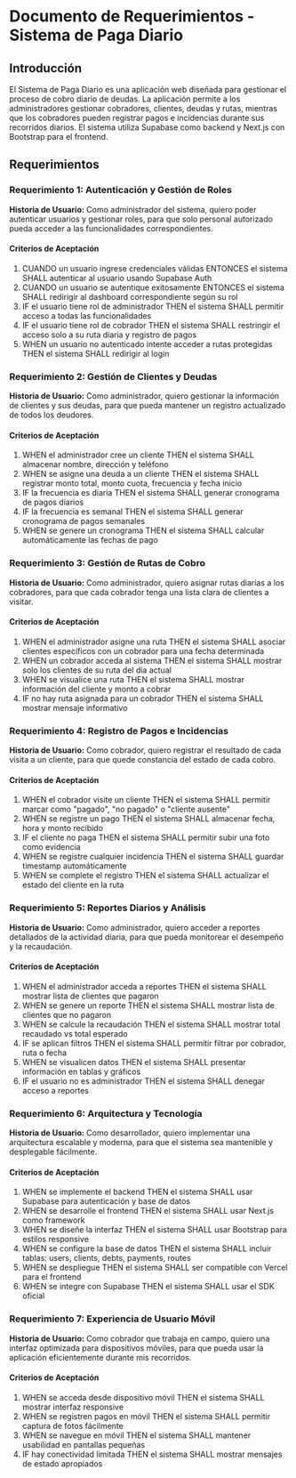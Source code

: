 # Documento de Requerimientos - Sistema de Paga Diario

## Introducción

El Sistema de Paga Diario es una aplicación web diseñada para gestionar el proceso de cobro diario de deudas. La aplicación permite a los administradores gestionar cobradores, clientes, deudas y rutas, mientras que los cobradores pueden registrar pagos e incidencias durante sus recorridos diarios. El sistema utiliza Supabase como backend y Next.js con Bootstrap para el frontend.

## Requerimientos

### Requerimiento 1: Autenticación y Gestión de Roles

**Historia de Usuario:** Como administrador del sistema, quiero poder autenticar usuarios y gestionar roles, para que solo personal autorizado pueda acceder a las funcionalidades correspondientes.

#### Criterios de Aceptación

1. CUANDO un usuario ingrese credenciales válidas ENTONCES el sistema SHALL autenticar al usuario usando Supabase Auth
2. CUANDO un usuario se autentique exitosamente ENTONCES el sistema SHALL redirigir al dashboard correspondiente según su rol
3. IF el usuario tiene rol de administrador THEN el sistema SHALL permitir acceso a todas las funcionalidades
4. IF el usuario tiene rol de cobrador THEN el sistema SHALL restringir el acceso solo a su ruta diaria y registro de pagos
5. WHEN un usuario no autenticado intente acceder a rutas protegidas THEN el sistema SHALL redirigir al login

### Requerimiento 2: Gestión de Clientes y Deudas

**Historia de Usuario:** Como administrador, quiero gestionar la información de clientes y sus deudas, para que pueda mantener un registro actualizado de todos los deudores.

#### Criterios de Aceptación

1. WHEN el administrador cree un cliente THEN el sistema SHALL almacenar nombre, dirección y teléfono
2. WHEN se asigne una deuda a un cliente THEN el sistema SHALL registrar monto total, monto cuota, frecuencia y fecha inicio
3. IF la frecuencia es diaria THEN el sistema SHALL generar cronograma de pagos diarios
4. IF la frecuencia es semanal THEN el sistema SHALL generar cronograma de pagos semanales
5. WHEN se genere un cronograma THEN el sistema SHALL calcular automáticamente las fechas de pago

### Requerimiento 3: Gestión de Rutas de Cobro

**Historia de Usuario:** Como administrador, quiero asignar rutas diarias a los cobradores, para que cada cobrador tenga una lista clara de clientes a visitar.

#### Criterios de Aceptación

1. WHEN el administrador asigne una ruta THEN el sistema SHALL asociar clientes específicos con un cobrador para una fecha determinada
2. WHEN un cobrador acceda al sistema THEN el sistema SHALL mostrar solo los clientes de su ruta del día actual
3. WHEN se visualice una ruta THEN el sistema SHALL mostrar información del cliente y monto a cobrar
4. IF no hay ruta asignada para un cobrador THEN el sistema SHALL mostrar mensaje informativo

### Requerimiento 4: Registro de Pagos e Incidencias

**Historia de Usuario:** Como cobrador, quiero registrar el resultado de cada visita a un cliente, para que quede constancia del estado de cada cobro.

#### Criterios de Aceptación

1. WHEN el cobrador visite un cliente THEN el sistema SHALL permitir marcar como "pagado", "no pagado" o "cliente ausente"
2. WHEN se registre un pago THEN el sistema SHALL almacenar fecha, hora y monto recibido
3. IF el cliente no paga THEN el sistema SHALL permitir subir una foto como evidencia
4. WHEN se registre cualquier incidencia THEN el sistema SHALL guardar timestamp automáticamente
5. WHEN se complete el registro THEN el sistema SHALL actualizar el estado del cliente en la ruta

### Requerimiento 5: Reportes Diarios y Análisis

**Historia de Usuario:** Como administrador, quiero acceder a reportes detallados de la actividad diaria, para que pueda monitorear el desempeño y la recaudación.

#### Criterios de Aceptación

1. WHEN el administrador acceda a reportes THEN el sistema SHALL mostrar lista de clientes que pagaron
2. WHEN se genere un reporte THEN el sistema SHALL mostrar lista de clientes que no pagaron
3. WHEN se calcule la recaudación THEN el sistema SHALL mostrar total recaudado vs total esperado
4. IF se aplican filtros THEN el sistema SHALL permitir filtrar por cobrador, ruta o fecha
5. WHEN se visualicen datos THEN el sistema SHALL presentar información en tablas y gráficos
6. IF el usuario no es administrador THEN el sistema SHALL denegar acceso a reportes

### Requerimiento 6: Arquitectura y Tecnología

**Historia de Usuario:** Como desarrollador, quiero implementar una arquitectura escalable y moderna, para que el sistema sea mantenible y desplegable fácilmente.

#### Criterios de Aceptación

1. WHEN se implemente el backend THEN el sistema SHALL usar Supabase para autenticación y base de datos
2. WHEN se desarrolle el frontend THEN el sistema SHALL usar Next.js como framework
3. WHEN se diseñe la interfaz THEN el sistema SHALL usar Bootstrap para estilos responsive
4. WHEN se configure la base de datos THEN el sistema SHALL incluir tablas: users, clients, debts, payments, routes
5. WHEN se despliegue THEN el sistema SHALL ser compatible con Vercel para el frontend
6. WHEN se integre con Supabase THEN el sistema SHALL usar el SDK oficial

### Requerimiento 7: Experiencia de Usuario Móvil

**Historia de Usuario:** Como cobrador que trabaja en campo, quiero una interfaz optimizada para dispositivos móviles, para que pueda usar la aplicación eficientemente durante mis recorridos.

#### Criterios de Aceptación

1. WHEN se acceda desde dispositivo móvil THEN el sistema SHALL mostrar interfaz responsive
2. WHEN se registren pagos en móvil THEN el sistema SHALL permitir captura de fotos fácilmente
3. WHEN se navegue en móvil THEN el sistema SHALL mantener usabilidad en pantallas pequeñas
4. IF hay conectividad limitada THEN el sistema SHALL mostrar mensajes de estado apropiados